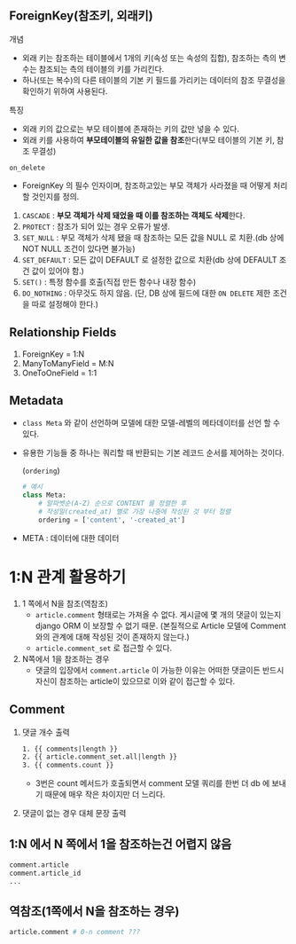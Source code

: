 ## ForeignKey(참조키, 외래키)

개념

- 외래 키는 참조하는 테이블에서 1개의 키(속성 또는 속성의 집합), 참조하는 측의 변수는 참조되는 측의 테이블의 키를 가리킨다.
- 하나(또는 복수)의 다른 테이블의 기본 키 필드를 가리키는 데이터의 참조 무결성을 확인하기 위하여 사용된다.

특징

- 외래 키의 값으로는 부모 테이블에 존재하는 키의 값만 넣을 수 있다.
- 외래 키를 사용하여 **부모테이블의 유일한 값을 참조**한다(부모 테이블의 기본 키, 참조 무결성) 



`on_delete`

- ForeignKey 의 필수 인자이며, 참조하고있는 부모 객체가 사라졌을 때 어떻게 처리할 것인지를 정의.

1. `CASCADE` : **부모 객체가 삭제 돼었을 때 이를 참조하는 객체도 삭제**한다.
2. `PROTECT` : 참조가 되어 있는 경우 오류가 발생.
3. `SET_NULL` : 부모 객체가 삭제 됐을 때 참조하는 모든 값을 NULL 로 치환.(db 상에 NOT NULL 조건이 있다면 불가능)
4. `SET_DEFAULT` : 모든 값이 DEFAULT 로 설정한 값으로 치환(db 상에 DEFAULT 조건 값이 있어야 함.)
5. `SET()` : 특정 함수를 호출(직접 만든 함수나 내장 함수)
6. `DO_NOTHING` : 아무것도 하지 않음. (단, DB 상에 필드에 대한 `ON DELETE` 제한 조건을 따로 설정해야 한다.)





## Relationship Fields

1. ForeignKey = 1:N
2. ManyToManyField = M:N
3. OneToOneField = 1:1



## Metadata

- `class Meta` 와 같이 선언하며 모델에 대한 모델-레벨의 메타데이터를 선언 할 수 있다.

- 유용한 기능들 중 하나는 쿼리할 때 반환되는 기본 레코드 순서를 제어하는 것이다.

  (`ordering`)

  ```python
  # 예시
  class Meta:
      # 알파벳순(A-Z) 순으로 CONTENT 를 정렬한 후
      # 작성일(created_at) 별로 가장 나중에 작성된 것 부터 정렬
      ordering = ['content', '-created_at']
  ```

- META : 데이터에 대한 데이터



# 1:N 관계 활용하기

1. 1 쪽에서 N을 참조(역참조)
   - `article.comment` 형태로는 가져올 수 없다. 게시글에 몇 개의 댓글이 있는지 django ORM 이 보장할 수 없기 때문. (본질적으로 Article 모델에 Comment 와의 관계에 대해 작성된 것이 존재하지 않는다.)
   - `article.comment_set` 로 접근할 수 있다.
2. N쪽에서 1을 참조하는 경우
   - 댓글의 입장에서 `comment.article` 이 가능한 이유는 어떠한 댓글이든 반드시 자신이 참조하는 article이 있으므로 이와 같이 접근할 수 있다.



## Comment

1. 댓글 개수 출력

   ```html
   1. {{ comments|length }}
   2. {{ article.comment_set.all|length }}
   3. {{ comments.count }}
   ```

   - 3번은 count 메서드가 호출되면서 comment 모델 쿼리를 한번 더 db 에 보내기 때문에 매우 작은 차이지만 더 느리다.

2. 댓글이 없는 경우 대체 문장 출력



## 1:N 에서 N 쪽에서 1을 참조하는건 어렵지 않음

```python
comment.article
comment.article_id
...
```

## 역참조(1쪽에서 N을 참조하는 경우)

```python
article.comment # 0-n comment ???
```



